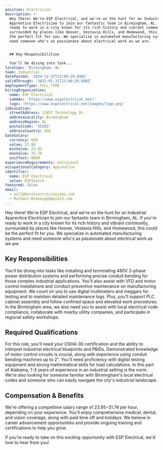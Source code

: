 ```yaml
---
position: Electrician
description: >-
  Hey there! We're ESP Electrical, and we're on the hunt for an Industrial
  Apprentice Electrician to join our fantastic team in Birmingham, AL. If you're
  ready to work in a city known for its rich history and vibrant community,
  surrounded by places like Hoover, Vestavia Hills, and Homewood, this could be
  the perfect fit for you. We specialize in automated manufacturing systems and
  need someone who's as passionate about electrical work as we are. 


  ## Key Responsibilities

  You'll be diving into task...
location: 'Birmingham, AL'
team: Industrial
datePosted: '2024-12-27T13:00:29.890Z'
validThrough: '2025-01-31T13:00:29.890Z'
employmentType: FULL_TIME
hiringOrganization:
  name: ESP Electrical
  sameAs: 'https://www.espelectrical.net/'
  logo: 'https://www.espelectrical.net/images/logo.png'
jobLocation:
  streetAddress: 11857 Technology Dr.
  addressLocality: Birmingham
  addressRegion: AL
  postalCode: '35203'
  addressCountry: USA
baseSalary:
  currency: USD
  value: 27.84
  minValue: 23.95
  maxValue: 31.74
  unitText: HOUR
experienceRequirements: entryLevel
occupationalCategory: Apprentice
identifier:
  name: ESP Electrical
  value: ESP7w2xc4
featured: false
email:
  - will@bestelectricianjobs.com
  - Michael.Mckeaige@pes123.com
---
```




Hey there! We're ESP Electrical, and we're on the hunt for an Industrial Apprentice Electrician to join our fantastic team in Birmingham, AL. If you're ready to work in a city known for its rich history and vibrant community, surrounded by places like Hoover, Vestavia Hills, and Homewood, this could be the perfect fit for you. We specialize in automated manufacturing systems and need someone who's as passionate about electrical work as we are. 

## Key Responsibilities
You'll be diving into tasks like installing and terminating 480V 3-phase power distribution systems and performing precise conduit bending for those complex industrial applications. You'll also assist with VFD and motor control installations and conduct preventive maintenance on manufacturing equipment. We count on you to use digital multimeters and meggars for testing and to maintain detailed maintenance logs. Plus, you'll support PLC cabinet assembly and follow confined space and elevated work procedures. In the Birmingham area, we also need you to assist with local electrical code compliance, collaborate with nearby utility companies, and participate in regional safety workshops. 

## Required Qualifications
For this role, you'll need your OSHA-30 certification and the ability to interpret industrial electrical blueprints and P&IDs. Demonstrated knowledge of motor control circuits is crucial, along with experience using conduit bending machines up to 2". You'll need proficiency with digital testing equipment and strong mathematical skills for load calculations. In this part of Alabama, 1-3 years of experience in an industrial setting is the norm. We're also looking for someone familiar with Birmingham's local electrical codes and someone who can easily navigate the city's industrial landscape.

## Compensation & Benefits
We're offering a competitive salary range of $23.95-$31.74 per hour, depending on your experience. You'll enjoy comprehensive medical, dental, and vision coverage, along with paid time off and holidays. We believe in career advancement opportunities and provide ongoing training and certifications to help you grow. 

If you're ready to take on this exciting opportunity with ESP Electrical, we'd love to hear from you!
